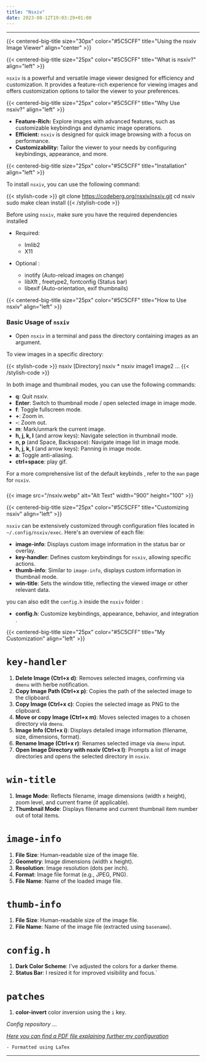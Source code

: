 ```yaml
---
title: "Nsxiv"
date: 2023-08-12T19:03:29+01:00
---
```


---


{{< centered-big-title size="30px" color="#5C5CFF" title="Using the nsxiv Image Viewer" align="center" >}}

{{< centered-big-title size="25px" color="#5C5CFF" title="What is nsxiv?" align="left" >}}


`nsxiv` is a powerful and versatile image viewer designed for efficiency and customization. It provides a feature-rich experience for viewing images and offers customization options to tailor the viewer to your preferences.

{{< centered-big-title size="25px" color="#5C5CFF" title="Why Use nsxiv?" align="left" >}}

- **Feature-Rich:** Explore images with advanced features, such as customizable keybindings and dynamic image operations.
- **Efficient:** `nsxiv` is designed for quick image browsing with a focus on performance.
- **Customizability:** Tailor the viewer to your needs by configuring keybindings, appearance, and more.

{{< centered-big-title size="25px" color="#5C5CFF" title="Installation" align="left" >}}

To install `nsxiv`, you can use the following command:

{{< stylish-code >}}
git clone https://codeberg.org/nsxiv/nsxiv.git
cd nsxiv
sudo make clean install
{{< /stylish-code >}}

Before using `nsxiv`, make sure you have the required dependencies installed 
- Required:

  - Imlib2
  - X11

- Optional :

  - inotify (Auto-reload images on change)
  - libXft , freetype2, fontconfig (Status bar)
  - libexif (Auto-orientation, exif thumbnails)


{{< centered-big-title size="25px" color="#5C5CFF" title="How to Use nsxiv" align="left" >}}

### Basic Usage of `nsxiv`
- Open `nsxiv` in a terminal and pass the directory containing images as an argument.

To view images in a specific directory:

{{< stylish-code >}}
nsxiv [Directory]
nsxiv *
nsxiv image1 image2 ...
{{< /stylish-code >}}




In both image and thumbnail modes, you can use the following commands:

- **q**: Quit nsxiv.
- **Enter**: Switch to thumbnail mode / open selected image in image mode.
- **f**: Toggle fullscreen mode.
- **+**: Zoom in.
- **-**: Zoom out.
- **m**: Mark/unmark the current image.
- **h, j, k, l** (and arrow keys): Navigate selection in thumbnail mode.
- **n, p** (and Space, Backspace): Navigate image list in image mode.
- **h, j, k, l** (and arrow keys): Panning in image mode.
- **a**: Toggle anti-aliasing.
- **ctrl+space**: play gif.


For a more comprehensive list of the default keybinds , refer to the `man` page for `nsxiv`. 


###  
{{< image src="/nsxiv.webp" alt="Alt Text" width="900" height="100" >}}


{{< centered-big-title size="25px" color="#5C5CFF" title="Customizing nsxiv" align="left" >}}

`nsxiv` can be extensively customized through configuration files located in `~/.config/nsxiv/exec`. Here's an overview of each file:

- **image-info**: Displays custom image information in the status bar or overlay.
- **key-handler**: Defines custom keybindings for `nsxiv`, allowing specific actions.
- **thumb-info**: Similar to `image-info`, displays custom information in thumbnail mode.
- **win-title**: Sets the window title, reflecting the viewed image or other relevant data.

you can also edit the `config.h` inside the `nsxiv` folder :

- **config.h**: Customize keybindings, appearance, behavior, and integration . 

{{< centered-big-title size="25px" color="#5C5CFF" title="My Customization" align="left" >}}

# `key-handler`

1. **Delete Image (Ctrl+x d)**: Removes selected images, confirming via `dmenu` with herbe notification.
2. **Copy Image Path (Ctrl+x p)**: Copies the path of the selected image to the clipboard.
3. **Copy Image (Ctrl+x c)**: Copies the selected image as PNG to the clipboard.
4. **Move or copy Image (Ctrl+x m)**: Moves selected images to a chosen directory via `dmenu`.
5. **Image Info (Ctrl+x i)**: Displays detailed image information (filename, size, dimensions, format).
6. **Rename Image (Ctrl+x r)**: Renames selected image via `dmenu` input.
7. **Open Image Directory with nsxiv (Ctrl+x l)**: Prompts a list of image directories and opens the selected directory in `nsxiv`.

# `win-title`

1. **Image Mode**: Reflects filename, image dimensions (width x height), zoom level, and current frame (if applicable).
2. **Thumbnail Mode**: Displays filename and current thumbnail item number out of total items.


# `image-info`

1. **File Size**: Human-readable size of the image file.
2. **Geometry**: Image dimensions (width x height).
3. **Resolution**: Image resolution (dots per inch).
4. **Format**: Image file format (e.g., JPEG, PNG).
5. **File Name**: Name of the loaded image file.


# `thumb-info`

1. **File Size**: Human-readable size of the image file.
2. **File Name**: Name of the image file (extracted using `basename`).   

# `config.h`

1. **Dark Color Scheme**: I've adjusted the colors for a darker theme.
2. **Status Bar**: I resized it for improved visibility and focus.`

# `patches`

1. **color-invert** color inversion using the `i` key.


*Config repository* ...



[*Here you can find a PDF file explaining further my configuration*](/latex/nsxiv.pdf)

	- Formatted using LaTex


---

